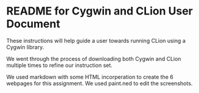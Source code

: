 # README for Cygwin and CLion User Document

These instructions will help guide a user towards running CLion using a Cygwin library.

We went through the process of downloading both Cygwin and CLion multiple times to refine our instruction set.

We used markdown with some HTML incorperation to create the 6 webpages for this assignment.
We used paint.ned to edit the screenshots.
